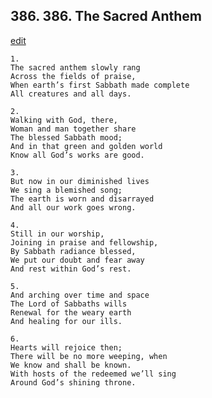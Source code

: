 
## 386.  386. The Sacred Anthem
[edit](https://docs.google.com/document/d/1A1N57zZDnTQoV7RYpfzznsfk6PcuN6Ub/edit?mode=html)






    1.
    The sacred anthem slowly rang
    Across the fields of praise,
    When earth’s first Sabbath made complete
    All creatures and all days.

    2.
    Walking with God, there,
    Woman and man together share
    The blessed Sabbath mood;
    And in that green and golden world
    Know all God’s works are good.

    3.
    But now in our diminished lives
    We sing a blemished song;
    The earth is worn and disarrayed
    And all our work goes wrong.

    4.
    Still in our worship,
    Joining in praise and fellowship,
    By Sabbath radiance blessed,
    We put our doubt and fear away
    And rest within God’s rest.

    5.
    And arching over time and space
    The Lord of Sabbaths wills
    Renewal for the weary earth
    And healing for our ills.

    6.
    Hearts will rejoice then;
    There will be no more weeping, when
    We know and shall be known.
    With hosts of the redeemed we’ll sing
    Around God’s shining throne.
